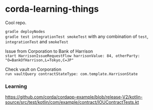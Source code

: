 # corda-learning-things
Cool repo.

`gradle deployNodes`<br>
`gradle test integrationTest smokeTest` with any combination of `test`, `integrationTest` and `smokeTest`

Issue from Corporation to Bank of Harrison<br>
`start HarrisonIssueRequestFlow harrisonValue: 84, otherParty: "O=BankOfHarrison,L=Tokyo,C=JP"`

Check vault on Corporation<br>
`run vaultQuery contractStateType: com.template.HarrisonState`


### Learning
https://github.com/corda/cordapp-example/blob/release-V2/kotlin-source/src/test/kotlin/com/example/contract/IOUContractTests.kt
